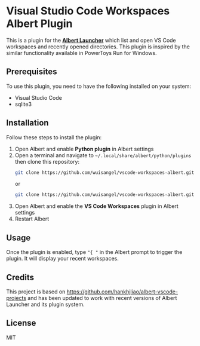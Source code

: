 # Visual Studio Code Workspaces Albert Plugin

This is a plugin for the **[Albert Launcher](https://albertlauncher.github.io/)** which list and open VS Code workspaces and recently opened directories.
This plugin is inspired by the similar functionality available in PowerToys Run for Windows.

## Prerequisites

To use this plugin, you need to have the following installed on your system:

- Visual Studio Code
- sqlite3

## Installation

Follow these steps to install the plugin:

1. Open Albert and enable **Python plugin** in Albert settings
2. Open a terminal and navigate to `~/.local/share/albert/python/plugins` then clone this repository:
    ```sh
    git clone https://github.com/wuisangel/vscode-workspaces-albert.git
    ```
    or
    ```sh
    git clone https://github.com/wuisangel/vscode-workspaces-albert.git $HOME/.local/share/albert/python/plugins/vscode-workspaces-albert
    ```
4. Open Albert and enable the **VS Code Workspaces** plugin in Albert settings
5. Restart Albert

## Usage
Once the plugin is enabled, type `"{ "` in the Albert prompt to trigger the plugin. It will display your recent workspaces.

## Credits
This project is based on https://github.com/hankhjliao/albert-vscode-projects and has been updated to work with recent versions of Albert Launcher and its plugin system.

## License
MIT